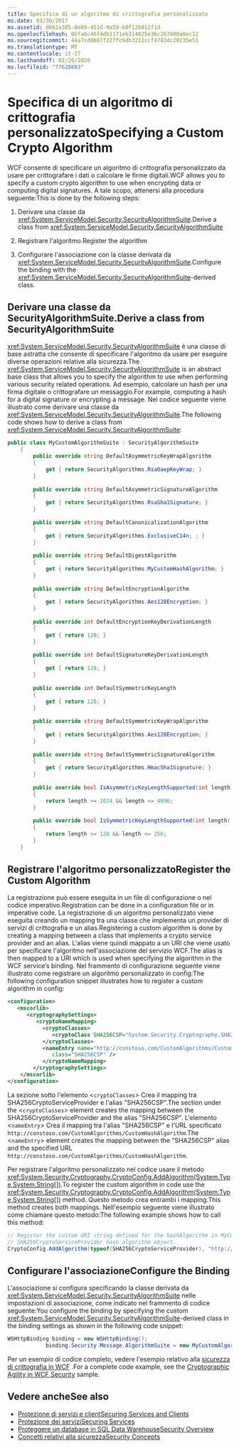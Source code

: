 ```yaml
---
title: Specifica di un algoritmo di crittografia personalizzato
ms.date: 03/30/2017
ms.assetid: d662a305-8e09-451d-9a59-b0f12b012f1d
ms.openlocfilehash: 0bfa6c46f4db1171eb314625e36c267000a0ec12
ms.sourcegitcommit: 44a7cd8687f227fc6db3211ccf4783dc20235e51
ms.translationtype: MT
ms.contentlocale: it-IT
ms.lasthandoff: 02/26/2020
ms.locfileid: "77628683"
---
```

# <a name="specifying-a-custom-crypto-algorithm"></a><span data-ttu-id="1ae30-102">Specifica di un algoritmo di crittografia personalizzato</span><span class="sxs-lookup"><span data-stu-id="1ae30-102">Specifying a Custom Crypto Algorithm</span></span>
<span data-ttu-id="1ae30-103">WCF consente di specificare un algoritmo di crittografia personalizzato da usare per crittografare i dati o calcolare le firme digitali.</span><span class="sxs-lookup"><span data-stu-id="1ae30-103">WCF allows you to specify a custom crypto algorithm to use when encrypting data or computing digital signatures.</span></span> <span data-ttu-id="1ae30-104">A tale scopo, attenersi alla procedura seguente:</span><span class="sxs-lookup"><span data-stu-id="1ae30-104">This is done by the following steps:</span></span>  
  
1. <span data-ttu-id="1ae30-105">Derivare una classe da <xref:System.ServiceModel.Security.SecurityAlgorithmSuite>.</span><span class="sxs-lookup"><span data-stu-id="1ae30-105">Derive a class from <xref:System.ServiceModel.Security.SecurityAlgorithmSuite></span></span>  
  
2. <span data-ttu-id="1ae30-106">Registrare l'algoritmo.</span><span class="sxs-lookup"><span data-stu-id="1ae30-106">Register the algorithm</span></span>  
  
3. <span data-ttu-id="1ae30-107">Configurare l'associazione con la classe derivata da <xref:System.ServiceModel.Security.SecurityAlgorithmSuite>.</span><span class="sxs-lookup"><span data-stu-id="1ae30-107">Configure the binding with the <xref:System.ServiceModel.Security.SecurityAlgorithmSuite>-derived class.</span></span>  
  
## <a name="derive-a-class-from-securityalgorithmsuite"></a><span data-ttu-id="1ae30-108">Derivare una classe da SecurityAlgorithmSuite.</span><span class="sxs-lookup"><span data-stu-id="1ae30-108">Derive a class from SecurityAlgorithmSuite</span></span>  
 <span data-ttu-id="1ae30-109"><xref:System.ServiceModel.Security.SecurityAlgorithmSuite> è una classe di base astratta che consente di specificare l'algoritmo da usare per eseguire diverse operazioni relative alla sicurezza.</span><span class="sxs-lookup"><span data-stu-id="1ae30-109">The <xref:System.ServiceModel.Security.SecurityAlgorithmSuite> is an abstract base class that allows you to specify the algorithm to use when performing various security related operations.</span></span> <span data-ttu-id="1ae30-110">Ad esempio, calcolare un hash per una firma digitale o crittografare un messaggio.</span><span class="sxs-lookup"><span data-stu-id="1ae30-110">For example, computing a hash for a digital signature or encrypting a message.</span></span> <span data-ttu-id="1ae30-111">Nel codice seguente viene illustrato come derivare una classe da <xref:System.ServiceModel.Security.SecurityAlgorithmSuite>.</span><span class="sxs-lookup"><span data-stu-id="1ae30-111">The following code shows how to derive a class from <xref:System.ServiceModel.Security.SecurityAlgorithmSuite>:</span></span>  
  
```csharp  
public class MyCustomAlgorithmSuite : SecurityAlgorithmSuite  
    {  
        public override string DefaultAsymmetricKeyWrapAlgorithm  
        {  
            get { return SecurityAlgorithms.RsaOaepKeyWrap; }  
        }  
  
        public override string DefaultAsymmetricSignatureAlgorithm  
        {  
            get { return SecurityAlgorithms.RsaSha1Signature; }  
        }  
  
        public override string DefaultCanonicalizationAlgorithm  
        {  
            get { return SecurityAlgorithms.ExclusiveC14n; ; }  
        }  
  
        public override string DefaultDigestAlgorithm  
        {  
            get { return SecurityAlgorithms.MyCustomHashAlgorithm; }  
        }  
  
        public override string DefaultEncryptionAlgorithm  
        {  
            get { return SecurityAlgorithms.Aes128Encryption; }  
        }  
  
        public override int DefaultEncryptionKeyDerivationLength  
        {  
            get { return 128; }  
        }  
  
        public override int DefaultSignatureKeyDerivationLength  
        {  
            get { return 128; }  
        }  
  
        public override int DefaultSymmetricKeyLength  
        {  
            get { return 128; }  
        }  
  
        public override string DefaultSymmetricKeyWrapAlgorithm  
        {  
            get { return SecurityAlgorithms.Aes128Encryption; }  
        }  
  
        public override string DefaultSymmetricSignatureAlgorithm  
        {  
            get { return SecurityAlgorithms.HmacSha1Signature; }  
        }  
  
        public override bool IsAsymmetricKeyLengthSupported(int length)  
        {  
            return length >= 1024 && length <= 4096;  
        }  
  
        public override bool IsSymmetricKeyLengthSupported(int length)  
        {  
            return length >= 128 && length <= 256;  
        }  
    }  
```  
  
## <a name="register-the-custom-algorithm"></a><span data-ttu-id="1ae30-112">Registrare l'algoritmo personalizzato</span><span class="sxs-lookup"><span data-stu-id="1ae30-112">Register the Custom Algorithm</span></span>  
 <span data-ttu-id="1ae30-113">La registrazione può essere eseguita in un file di configurazione o nel codice imperativo.</span><span class="sxs-lookup"><span data-stu-id="1ae30-113">Registration can be done in a configuration file or in imperative code.</span></span> <span data-ttu-id="1ae30-114">La registrazione di un algoritmo personalizzato viene eseguita creando un mapping tra una classe che implementa un provider di servizi di crittografia e un alias.</span><span class="sxs-lookup"><span data-stu-id="1ae30-114">Registering a custom algorithm is done by creating a mapping between a class that implements a crypto service provider and an alias.</span></span> <span data-ttu-id="1ae30-115">L'alias viene quindi mappato a un URI che viene usato per specificare l'algoritmo nell'associazione del servizio WCF.</span><span class="sxs-lookup"><span data-stu-id="1ae30-115">The alias is then mapped to a URI which is used when specifying the algorithm in the WCF service’s binding.</span></span> <span data-ttu-id="1ae30-116">Nel frammento di configurazione seguente viene illustrato come registrare un algoritmo personalizzato in config:</span><span class="sxs-lookup"><span data-stu-id="1ae30-116">The following configuration snippet illustrates how to register a custom algorithm in config:</span></span>  
  
```xml  
<configuration>  
   <mscorlib>  
      <cryptographySettings>  
         <cryptoNameMapping>  
           <cryptoClasses>  
              <cryptoClass SHA256CSP="System.Security.Cryptography.SHA256CryptoServiceProvider, System.Core, Version=3.5.0.0, Culture=neutral, PublicKeyToken=b77a5c561934e089" />  
           </cryptoClasses>  
           <nameEntry name="http://constoso.com/CustomAlgorithms/CustomHashAlgorithm"  
              class="SHA256CSP" />  
           </cryptoNameMapping>  
        </cryptographySettings>  
    </mscorlib>  
</configuration>  
```  
  
 <span data-ttu-id="1ae30-117">La sezione sotto l'elemento <`cryptoClasses`> Crea il mapping tra SHA256CryptoServiceProvider e l'alias "SHA256CSP".</span><span class="sxs-lookup"><span data-stu-id="1ae30-117">The section under the <`cryptoClasses`> element creates the mapping between the SHA256CryptoServiceProvider and the alias "SHA256CSP".</span></span> <span data-ttu-id="1ae30-118">L'elemento <`nameEntry`> Crea il mapping tra l'alias "SHA256CSP" e l'URL specificato `http://constoso.com/CustomAlgorithms/CustomHashAlgorithm`.</span><span class="sxs-lookup"><span data-stu-id="1ae30-118">The <`nameEntry`> element creates the mapping between the "SHA256CSP" alias and the specified URL `http://constoso.com/CustomAlgorithms/CustomHashAlgorithm`.</span></span>  
  
 <span data-ttu-id="1ae30-119">Per registrare l'algoritmo personalizzato nel codice usare il metodo <xref:System.Security.Cryptography.CryptoConfig.AddAlgorithm(System.Type,System.String[])>.</span><span class="sxs-lookup"><span data-stu-id="1ae30-119">To register the custom algorithm in code use the <xref:System.Security.Cryptography.CryptoConfig.AddAlgorithm(System.Type,System.String[])> method.</span></span> <span data-ttu-id="1ae30-120">Questo metodo crea entrambi i mapping.</span><span class="sxs-lookup"><span data-stu-id="1ae30-120">This method creates both mappings.</span></span> <span data-ttu-id="1ae30-121">Nell'esempio seguente viene illustrato come chiamare questo metodo:</span><span class="sxs-lookup"><span data-stu-id="1ae30-121">The following example shows how to call this method:</span></span>  
  
```csharp
// Register the custom URI string defined for the hashAlgorithm in MyCustomAlgorithmSuite class to create the   
// SHA256CryptoServiceProvider hash algorithm object.  
CryptoConfig.AddAlgorithm(typeof(SHA256CryptoServiceProvider), "http://constoso.com/CustomAlgorithms/CustomHashAlgorithm");  
```  
  
## <a name="configure-the-binding"></a><span data-ttu-id="1ae30-122">Configurare l'associazione</span><span class="sxs-lookup"><span data-stu-id="1ae30-122">Configure the Binding</span></span>  
 <span data-ttu-id="1ae30-123">L'associazione si configura specificando la classe derivata da <xref:System.ServiceModel.Security.SecurityAlgorithmSuite> nelle impostazioni di associazione, come indicato nel frammento di codice seguente:</span><span class="sxs-lookup"><span data-stu-id="1ae30-123">You configure the binding by specifying the custom <xref:System.ServiceModel.Security.SecurityAlgorithmSuite>-derived class in the binding settings as shown in the following code snippet:</span></span>  
  
```csharp  
WSHttpBinding binding = new WSHttpBinding();  
            binding.Security.Message.AlgorithmSuite = new MyCustomAlgorithmSuite();  
```  
  
 <span data-ttu-id="1ae30-124">Per un esempio di codice completo, vedere l'esempio relativo alla [sicurezza di crittografia in WCF](../samples/cryptographic-agility-in-wcf-security.md) .</span><span class="sxs-lookup"><span data-stu-id="1ae30-124">For a complete code example, see the [Cryptographic Agility in WCF Security](../samples/cryptographic-agility-in-wcf-security.md) sample.</span></span>  
  
## <a name="see-also"></a><span data-ttu-id="1ae30-125">Vedere anche</span><span class="sxs-lookup"><span data-stu-id="1ae30-125">See also</span></span>

- [<span data-ttu-id="1ae30-126">Protezione di servizi e client</span><span class="sxs-lookup"><span data-stu-id="1ae30-126">Securing Services and Clients</span></span>](../feature-details/securing-services-and-clients.md)
- [<span data-ttu-id="1ae30-127">Protezione dei servizi</span><span class="sxs-lookup"><span data-stu-id="1ae30-127">Securing Services</span></span>](../securing-services.md)
- [<span data-ttu-id="1ae30-128">Proteggere un database in SQL Data Warehouse</span><span class="sxs-lookup"><span data-stu-id="1ae30-128">Security Overview</span></span>](../feature-details/security-overview.md)
- [<span data-ttu-id="1ae30-129">Concetti relativi alla sicurezza</span><span class="sxs-lookup"><span data-stu-id="1ae30-129">Security Concepts</span></span>](../feature-details/security-concepts.md)
